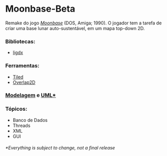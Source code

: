 # Moonbase-Beta

Remake do jogo [_Moonbase_](https://en.wikipedia.org/wiki/Moonbase_(video_game)) (DOS, Amiga; 1990). O jogador tem a tarefa de criar uma base lunar auto-sustentável, em um mapa top-down 2D.

### Bibliotecas:
- [ligdx](https://libgdx.badlogicgames.com/)

### Ferramentas:
- [Tiled](http://www.mapeditor.org/)
- [Overlap2D](http://overlap2d.com/)

### [Modelagem](./docs/basics.png) e [UML](./docs/uml.png)[*](#everything-is-subject-to-change-not-a-final-release)

### Tópicos:
- Banco de Dados
- Threads
- XML
- GUI


###### *_Everything is subject to change, not a final release_
